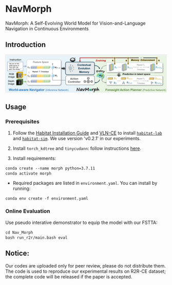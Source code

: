 # NavMorph
NavMorph: A Self-Evolving World Model for Vision-and-Language Navigation in Continuous Environments

## Introduction
![image](img/EWM.png)


## Usage

### Prerequisites

1. Follow the [Habitat Installation Guide](https://github.com/facebookresearch/habitat-lab#installation) and [VLN-CE](https://github.com/jacobkrantz/VLN-CE) to install [`habitat-lab`](https://github.com/facebookresearch/habitat-lab) and [`habitat-sim`](https://github.com/facebookresearch/habitat-sim). We use version 'v0.2.1' in our experiments.
   
2. Install `torch_kdtree` and `tinycudann`: follow instructions [here](https://github.com/MrZihan/Sim2Real-VLN-3DFF). 

3. Install requirements:
```setup
conda create --name morph python=3.7.11
conda activate morph
```
* Required packages are listed in `environment.yaml`. You can install by running:

```
conda env create -f environment.yaml
```


### Online Evaluation

Use pseudo interative demonstrator to equip the model with our FSTTA:
```TTA during test time
cd Nav_Morph
bash run_r2r/main.bash eval 
```




## Notice:
Our codes are uploaded only for peer review, please do not distribute them. The code is used to reproduce our experimental results on R2R-CE dataset; the complete code will be released if the paper is accepted.

